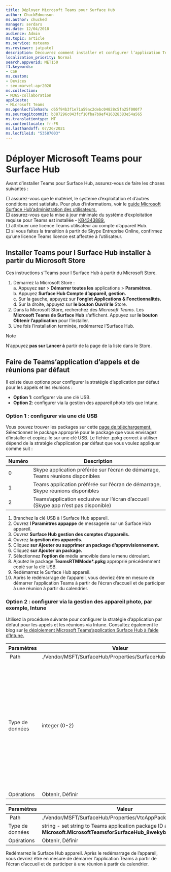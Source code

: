 ```yaml
---
title: Déployer Microsoft Teams pour Surface Hub
author: ChuckEdmonson
ms.author: chucked
manager: serdars
ms.date: 12/04/2018
audience: Admin
ms.topic: article
ms.service: msteams
ms.reviewer: jatpatel
description: Découvrez comment installer et configurer l’application Teams for Surface Hub pour que Teams’application d’appel et de réunion par défaut.
localization_priority: Normal
search.appverid: MET150
f1.keywords:
- CSH
ms.custom:
- Devices
- seo-marvel-apr2020
ms.collection:
- M365-collaboration
appliesto:
- Microsoft Teams
ms.openlocfilehash: d65f94b3f1e71a59ac2debc04828c5fa25f000f7
ms.sourcegitcommit: b387296c043fcf10fba7b9ef416328383e54a565
ms.translationtype: MT
ms.contentlocale: fr-FR
ms.lasthandoff: 07/26/2021
ms.locfileid: "53587003"
---
```

# <a name="deploy-microsoft-teams-for-surface-hub"></a>Déployer Microsoft Teams pour Surface Hub

Avant d’installer Teams pour Surface Hub, assurez-vous de faire les choses suivantes :

 □ assurez-vous que le matériel, le système d’exploitation et d’autres conditions sont satisfaits. Pour plus d’informations, voir le [guide Microsoft Surface Hub’administration des utilisateurs.](/surface-hub/)<br>
 □ assurez-vous que la mise à jour minimale du système d’exploitation requise pour Teams est installée - [KB4343889.](https://support.microsoft.com/help/4343889)<br>
 □ attribuer une licence Teams utilisateur au compte d’appareil Hub.<br>
 □ si vous faites la transition à partir de Skype Entreprise Online, confirmez qu’une licence Teams licence est affectée à l’utilisateur.

## <a name="install-teams-for-surface-hub-from-the-microsoft-store"></a>Installer Teams pour l Surface Hub installer à partir du Microsoft Store 

Ces instructions s’Teams pour l Surface Hub à partir du Microsoft Store. 
 
1. Démarrez la Microsoft Store :<br>
   a. Appuyez **sur**  >  **Démarrer toutes les** applications  >  **Paramètres.**<br> b. Appuyez **Surface Hub Compte d’appareil, gestion.**<br>
   c. Sur la gauche, appuyez sur **l’onglet Applications & Fonctionnalités.**<br> d. Sur la droite, appuyez sur **le bouton Ouvrir le** Store. 
2. Dans la Microsoft Store, recherchez des *Microsoft Teams.* Les **Microsoft Teams de Surface Hub** s’affichent. Appuyez sur **le bouton Obtenir l’application** pour l’installer.  
3. Une fois l’installation terminée, redémarrez l’Surface Hub. 

> [!NOTE]
> N’appuyez **pas sur Lancer à** partir de la page de la liste dans le Store.

## <a name="make-teams-the-default-calling-and-meetings-application"></a>Faire de Teams’application d’appels et de réunions par défaut
 
Il existe deux options pour configurer la stratégie d’application par défaut pour les appels et les réunions : 

- **Option 1**: configurer via une clé USB. 
- **Option 2**: configurer via la gestion des appareil photo tels que Intune.
 
### <a name="option-1-configure-via-usb-key"></a>Option 1 : configurer via une clé USB 
 
Vous pouvez trouver les packages sur cette [page de téléchargement.](https://1drv.ms/f/s!ArcnbnREun0Vnp9Wps9MlWB-UJZw3g) Sélectionnez le package approprié pour le package que vous envisagez d’installer et copiez-le sur une clé USB. Le fichier .ppkg correct à utiliser dépend de la stratégie d’application par défaut que vous voulez appliquer comme suit : 

|Numéro  |Description  |
|---------|---------|
|0     | Skype application préférée sur l’écran de démarrage, Teams réunions disponibles        |
|1     | Teams application préférée sur l’écran de démarrage, Skype réunions disponibles        |
|2     | Teams’application exclusive sur l’écran d’accueil (Skype app n’est pas disponible)        |
 
1. Branchez la clé USB à l Surface Hub appareil. 
2. Ouvrez **l Paramètres appappe** de messagerie sur un Surface Hub appareil. 
3. Ouvrez **Surface Hub gestion des comptes d’appareils.**
4. Ouvrez **la gestion des appareils.** 
5. Cliquez **sur Ajouter ou supprimer un package d’approvisionnement.** 
6. Cliquez **sur Ajouter un package.**
7. Sélectionnez **l’option de** média amovible dans le menu déroulant. 
8. Ajoutez le package <strong>TeamsRTMMode*.ppkg</strong> approprié précédemment copié sur la clé USB. 
9. Redémarrez le Surface Hub appareil. 
10. Après le redémarrage de l’appareil, vous devriez être en mesure de démarrer l’application Teams à partir de l’écran d’accueil et de participer à une réunion à partir du calendrier. 

### <a name="option-2-configure-via-mdm-such-as-intune"></a>Option 2 : configurer via la gestion des appareil photo, par exemple, Intune 

Utilisez la procédure suivante pour configurer la stratégie d’application par défaut pour les appels et les réunions via Intune. Consultez également le blog sur [le déploiement Microsoft Teams’application Surface Hub à l’aide d’Intune.](https://y0av.me/2018/07/16/deploy-the-microsoft-teams-for-surface-hub-app-using-intune/)

|Paramètres   |Valeur    |Description    |
|----------|---------|---------|
| Path      | ./Vendor/MSFT/SurfaceHub/Properties/SurfaceHubMeetingMode        |
|Type de données | integer (0-2)   |0 - Skype application préférée sur l’écran de démarrage, Teams réunions disponibles<br>1 - Teams application préférée sur l’écran de démarrage, Skype réunions disponibles<br>2 - Teams’application exclusive sur l’écran d’accueil (Skype’application non disponible) |
|Opérations| Obtenir, Définir        |

|Paramètres   |Valeur    |
|----------|---------|
| Path      | ./Vendor/MSFT/SurfaceHub/Properties/VtcAppPackageId        |
|Type de données | string - set string to Teams application package ID as **Microsoft.MicrosoftTeamsforSurfaceHub_8wekyb3d8bbwe!Teams** |
|Opérations| Obtenir, Définir        |

Redémarrez le Surface Hub appareil. Après le redémarrage de l’appareil, vous devriez être en mesure de démarrer l’application Teams à partir de l’écran d’accueil et de participer à une réunion à partir du calendrier.